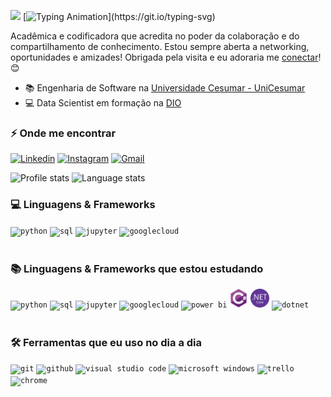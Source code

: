 <img src="https://media.giphy.com/media/v1.Y2lkPTc5MGI3NjExMDdiNTNkZWM3NTg2ZWE3Mjg1ZDVmZDU3Y2Q2NTBlYTY5ZWQwZGRmYyZlcD12MV9pbnRlcm5hbF9naWZzX2dpZklkJmN0PXM/lGhBlBMIN2XsEteTN3/giphy.gif" width="100"> [![Typing Animation](https://readme-typing-svg.herokuapp.com?color=DBB6EEFF&size=28&duration=7200&center=true&vCenter=true&width=1000&lines=Oi!+Sou+a+Iane+Victória+💻😊;Seja+bem+vindo(a)!;Sou+acadêmica+de+Engenharia+de+Software;e+Análise+e+Desenv.+de+Sistemas!)](https://git.io/typing-svg)

Acadêmica e codificadora que acredita no poder da colaboração e do compartilhamento de conhecimento. Estou sempre aberta a networking, oportunidades e amizades! Obrigada pela visita e eu adoraria me [conectar](https://www.linkedin.com/in/iane-victória/)! 😊

- 📚 Engenharia de Software na [Universidade Cesumar - UniCesumar](https://www.unicesumar.edu.br)
- 💻 Data Scientist em formação na [DIO](https://www.dio.me/courses/introducao-a-ciencia-de-dados)

<h3>⚡ Onde me encontrar</h3>

[![Linkedin](https://img.shields.io/badge/-ianevictória-0A66C2?style=for-the-badge&logo=linkedin&link=https://www.linkedin.com/in/iane-victória/)](https://www.linkedin.com/in/iane-victória/)
[![Instagram](https://img.shields.io/badge/-iane.victoria-%23E4405F?style=for-the-badge&logo=instagram&logoColor=white)](https://www.instagram.com/iane.victoria)
[![Gmail](https://img.shields.io/badge/-ianevictoria.tec-white?style=for-the-badge&logo=Gmail&logoColor=red&link=mailto:ianevictoria.tec@gmail.com)](mailto:ianevictoria.tec@gmail.com)


</a>

<div>
  <img alt="Profile stats" src="https://github-readme-stats.vercel.app/api?username=ianevictoria&show_icons=true&count_private=true&include_all_commits=true&title_color=dbb6ee&icon_color=dbb6ee&text_color=dbb6ee&bg_color=0d1117&hide_border=true"/>
  <img alt="Language stats" src="https://github-readme-stats.vercel.app/api/top-langs/?username=ianevictoria&layout=compact&title_color=dbb6ee&icon_color=dbb6ee&text_color=dbb6ee&bg_color=0d1117&hide_border=true"/>
</div>

<h3>💻 Linguagens & Frameworks</h3>

<code><img title="Python" alt="python" width="30px" src="https://cdn.jsdelivr.net/gh/devicons/devicon/icons/python/python-original.svg" /></code>
<code><img title="SQL" alt="sql" width="30px" src="https://user-images.githubusercontent.com/92809543/147508656-c98f7a17-504e-40f2-b710-c5031c0198fd.png" /></code>
<code><img title="Jupyter" alt="jupyter" width="30px" src="https://cdn.jsdelivr.net/gh/devicons/devicon/icons/jupyter/jupyter-original-wordmark.svg" /></code> 
<code><img title="Googlecloud" alt="googlecloud" width="30px" src="https://cdn.jsdelivr.net/gh/devicons/devicon/icons/googlecloud/googlecloud-original.svg" /></code>
</br></br>

<h3>📚 Linguagens & Frameworks que estou estudando</h3>

<code><img title="Python" alt="python" width="30px" src="https://cdn.jsdelivr.net/gh/devicons/devicon/icons/python/python-original.svg" /></code>
<code><img title="SQL" alt="sql" width="30px" src="https://user-images.githubusercontent.com/92809543/147508656-c98f7a17-504e-40f2-b710-c5031c0198fd.png" /></code>
<code><img title="Jupyter" alt="jupyter" width="30px" src="https://cdn.jsdelivr.net/gh/devicons/devicon/icons/jupyter/jupyter-original-wordmark.svg" /></code> 
<code><img title="Googlecloud" alt="googlecloud" width="30px" src="https://cdn.jsdelivr.net/gh/devicons/devicon/icons/googlecloud/googlecloud-original.svg" /></code>
<code><img title="Power BI" alt="power bi" width="30px" src="https://user-images.githubusercontent.com/92809543/147506898-cf34755f-ee0d-484e-8239-cb1ecb4982e4.png" /></code>
<code><img title="Csharp" alt="linguagem c" width="30px" src="https://raw.githubusercontent.com/devicons/devicon/master/icons/csharp/csharp-original.svg" /></code>
<code><img title="Dotnet" alt="dotnet" width="30px" src="https://github.com/devicons/devicon/blob/v2.15.1/icons/dotnetcore/dotnetcore-original.svg" /></code>
<code><img title="Dotnet" alt="dotnet" width="30px" src="https://github.com/ianevictoria/codejourney-engsoft-unicesumar/blob/main/ml-net-logo.png" /></code>
</br></br>

<h3>🛠️ Ferramentas que eu uso no dia a dia</h3>
<code><img title="Git" alt="git" width="30px" src="https://cdn.jsdelivr.net/gh/devicons/devicon/icons/git/git-plain.svg" /></code>
<code><img title="GitHub" alt="github" width="30px" src="https://cdn.jsdelivr.net/gh/devicons/devicon/icons/github/github-original.svg" /></code>
<code><img title="VS Code" alt="visual studio code" width="30px" src="https://cdn.jsdelivr.net/gh/devicons/devicon/icons/vscode/vscode-original.svg" /></code>
<code><img title="MS Windows" alt="microsoft windows" width="30px" src="https://cdn.jsdelivr.net/gh/devicons/devicon/icons/windows8/windows8-original.svg" /></code>
<code><img title="Trello" alt="trello" width="30px" src="https://cdn.jsdelivr.net/gh/devicons/devicon/icons/trello/trello-plain.svg" /></code>
<code><img title="Chrome" alt="chrome" width="30px" src="https://cdn.jsdelivr.net/gh/devicons/devicon/icons/chrome/chrome-original.svg" /></code>
</br></br>
